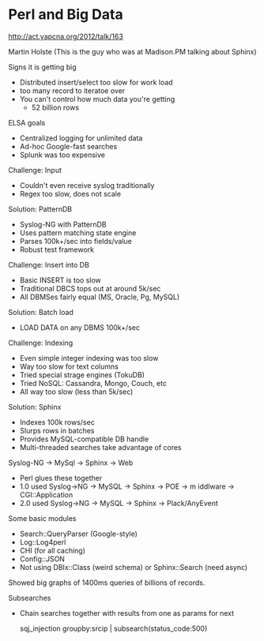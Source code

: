 # Perl and Big Data

http://act.yapcna.org/2012/talk/163

Martin Holste (This is the guy who was at Madison.PM talking about Sphinx)

Signs it is getting big
* Distributed insert/select too slow for work load
* too many record to iteratoe over
* You can't control how much data you're getting
    * 52 billion rows

ELSA goals
* Centralized logging for unlimited data
* Ad-hoc Google-fast searches
* Splunk was too expensive

Challenge: Input
* Couldn't even receive syslog traditionally
* Regex too slow, does not scale

Solution: PatternDB
* Syslog-NG with PatternDB
* Uses pattern matching state engine
* Parses 100k+/sec into fields/value
* Robust test framework

Challenge: Insert into DB
* Basic INSERT is too slow
* Traditional DBCS tops out at around 5k/sec
* All DBMSes fairly equal (MS, Oracle, Pg, MySQL)

Solution: Batch load
* LOAD DATA on any DBMS 100k+/sec

Challenge: Indexing
* Even simple integer indexing was too slow
* Way too slow for text columns
* Tried special strage engines (TokuDB)
* Tried NoSQL: Cassandra, Mongo, Couch, etc
* All way too slow (less than 5k/sec)

Solution: Sphinx
* Indexes 100k rows/sec
* Slurps rows in batches
* Provides MySQL-compatible DB handle
* Multi-threaded searches take advantage of cores

Syslog-NG -> MySql -> Sphinx -> Web
* Perl glues these together
* 1.0 used Syslog->NG -> MySQL -> Sphinx -> POE -> m iddlware -> CGI::Application
* 2.0 used Syslog->NG -> MySQL -> Sphinx -> Plack/AnyEvent

Some basic modules
* Search::QueryParser (Google-style)
* Log::Log4perl
* CHI (for all caching)
* Config::JSON
* Not using DBIx::Class (weird schema) or Sphinx::Search (need async)

Showed big graphs of 1400ms queries of billions of records.

Subsearches
* Chain searches together with results from one as params for next

    sqj_injection groupby:srcip | subsearch(status_code:500)
